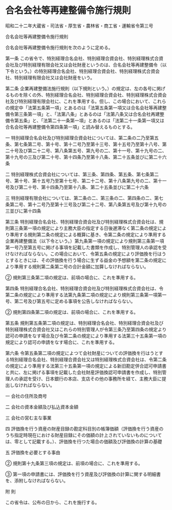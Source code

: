 # 合名会社等再建整備令施行規則

昭和二十二年大蔵省・司法省・厚生省・農林省・商工省・運輸省令第三号

合名会社等再建整備令施行規則

合名会社等再建整備令施行規則を次のように定める。

第一条 この省令で、特別経理合名会社、特別経理合資会社、特別経理株式合資会社及び特別経理有限会社又は会社財産というのは、合名会社等再建整備令（以下令という。）の特別経理合名会社、特別経理合資会社、特別経理株式合資会社、特別経理有限会社又は会社財産をいう。

第二条 企業再建整備法施行規則（以下規則という。）の規定は、左の各号に掲げるものを除くの外、特別経理合名会社、特別経理合資会社、特別経理株式合資会社及び特別経理有限会社に、これを準用する。但し、この場合において、これらの規定中「法第五条第一項」とあるのは「法第五条第一項又は合名会社等再建整備令第三条第一項」と、「法第八条」とあるのは「法第八条又は合名会社再建整備令第五条」と、「法第二十一条第一項」とあるのは「法第二十一条第一項又は合名会社等再建整備令第四条第一項」と読み替えるものとする。

一 特別経理合名会社及び特別経理合資会社については、第二条の二乃至第五条、第七条第二号、第十号、第十二号乃至第十三号、第十五号乃至第十八号、第二十号及び第二十二号、第八条第五号、第九号の二、第十一号、第十九号の二、第十九号の三及び第二十号、第十四条乃至第十八条、第二十五条並びに第二十六条

二 特別経理株式合資会社については、第三条、第四条、第五条、第七条第二号、第十号、第十五号乃至第十七号、第二十二号、第十八条第九号の二、第十一号及び第二十号、第十四条乃至第十八条、第二十五条並びに第二十六条

三 特別経理有限会社については、第二条の二、第三条の二、第四条の二、第七条第二号、第十二号乃至第十三号及び第二十二号、第八条第五号及び第十九号の三並びに第十四条

第三条 特別経理合名会社、特別経理合資会社及び特別経理株式合資会社は、規則第三条第一項の規定により主務大臣の指定する日後遅滞なく第二条の規定により準用する規則第二条の規定による概算に基き、令第二条の規定により準用する企業再建整備法（以下令という。）第九条第一項の規定により規則第三条第一項第一号乃至第五号に掲げる事項を記載した書類を作成し、特別管理人の承認を受けなければならない。この場合において、令第五条の規定により評価換を行はうとするときには、その評価換を行う場合に生ずる益金の予想額を第二条の規定により準用する規則第二条第二号の合計金額に加算しなければならない。

② 規則第三条第二項の規定は、前項の場合に、これを準用する。

第四条 特別経理合名会社、特別経理合資会社及び特別経理株式合資会社は、令第二条の規定により準用する法第九条第二項の規定により規則第三条第一項第一号、第二号及び第五号に定める事項を公告しなければならない。

② 規則第四条第二項の規定は、前項の場合に、これを準用する。

第五条 規則第五条第二項の規定は、特別経理合名会社、特別経理合資会社及び特別経理株式合資会社又はこれらの特別管理人が令第三条乃至第四条の規定より認可の申請をなす場合及び令第二条の規定により準用する法第三十五条第一項の規定により認可の申請をなす場合に、これを準用する。

第六条 令第五条第二項の規定によつて会社財産についての評価換を行はうとする特別経理合名会社、特別経理合資会社又は特別経理株式合資会社は、令第二条の規定により準用する法第三十五条第一項の規定による新旧勘定併合認可申請書と共に、左に掲げる事項を記載した会社財産評価換認可申請書を作成し、特別管理人の承認を受け、日本銀行の本店、支店その他の事務所を経て、主務大臣に提出しなければならない。

一 会社の住所及商号

二 会社の資本金額及び払込資本金額

三 会社の営む主な事業

四 評価換を行う資産の財産目録の勘定科目別の帳簿価額（評価換を行う資産のうち指定時現在における財産目録にその価額の計上されていないものについては、零として記載する。）、評価換を行つた場合の価額及び評価換の計算の基礎

五 評価換を必要とする事由

② 規則第十九条第三項の規定は、前項の場合に、これを準用する。

③ 第一項の申請書には、評価換を行う資産及び評価換の計算に関する明細書を、添附しなければならない。

附 則

この省令は、公布の日から、これを施行する。
